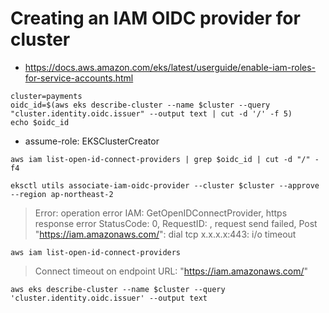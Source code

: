# Creating an IAM OIDC provider for cluster
* https://docs.aws.amazon.com/eks/latest/userguide/enable-iam-roles-for-service-accounts.html
```
cluster=payments
oidc_id=$(aws eks describe-cluster --name $cluster --query "cluster.identity.oidc.issuer" --output text | cut -d '/' -f 5)
echo $oidc_id
```
* assume-role: EKSClusterCreator
```
aws iam list-open-id-connect-providers | grep $oidc_id | cut -d "/" -f4
```

```
eksctl utils associate-iam-oidc-provider --cluster $cluster --approve --region ap-northeast-2
```
>Error: operation error IAM: GetOpenIDConnectProvider, https response error StatusCode: 0, RequestID: , request send failed, Post "https://iam.amazonaws.com/": dial tcp x.x.x.x:443: i/o timeout
```
aws iam list-open-id-connect-providers
```
>Connect timeout on endpoint URL: "https://iam.amazonaws.com/"
```
aws eks describe-cluster --name $cluster --query 'cluster.identity.oidc.issuer' --output text
```

